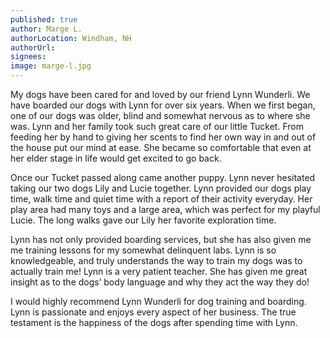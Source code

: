 ```yaml
---
published: true
author: Marge L.
authorLocation: Windham, NH﻿﻿
authorUrl:
signees:
image: marge-l.jpg
---
```


My dogs have been cared for and loved by our friend Lynn Wunderli. We have boarded our dogs with Lynn for over six years. When we first began, one of our dogs was older, blind and somewhat nervous as to where she was. Lynn and her family took such great care of our little Tucket. From feeding her by hand to giving her scents to find her own way in and out of the house put our mind at ease. She became so comfortable that even at her elder stage in life would get excited to go back.

Once our Tucket passed along came another puppy. Lynn never hesitated taking our two dogs Lily and Lucie together. Lynn provided our dogs play time, walk time and quiet time with a report of their activity everyday. Her play area had many toys and a large area, which was perfect for my playful Lucie. The long walks gave our Lily her favorite exploration time.

Lynn has not only provided boarding services, but she has also given me me training lessons for my somewhat delinquent labs. Lynn is so knowledgeable, and truly understands the way to train my dogs was to actually train me! Lynn is a very patient teacher. She has given me great insight as to the dogs’ body language and why they act the way they do!

I would highly recommend Lynn Wunderli for dog training and boarding. Lynn is passionate and enjoys every aspect of her business. The true testament is the happiness of the dogs after spending time with Lynn.
